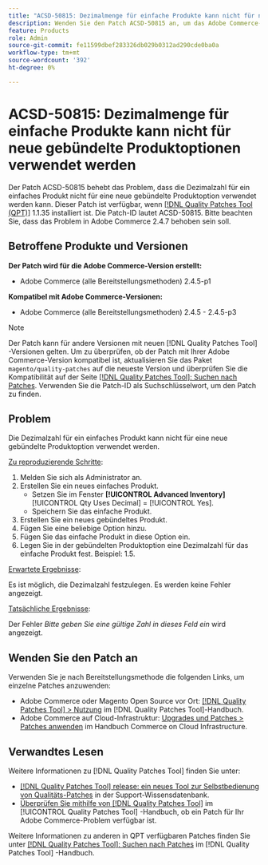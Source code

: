 ```yaml
---
title: "ACSD-50815: Dezimalmenge für einfache Produkte kann nicht für neue gebündelte Produktoptionen verwendet werden"
description: Wenden Sie den Patch ACSD-50815 an, um das Adobe Commerce-Problem zu beheben, bei dem die Dezimalzahl für ein einfaches Produkt nicht für eine neue gebündelte Produktoption verwendet werden kann.
feature: Products
role: Admin
source-git-commit: fe11599dbef283326db029b0312ad290cde0ba0a
workflow-type: tm+mt
source-wordcount: '392'
ht-degree: 0%

---
```


# ACSD-50815: Dezimalmenge für einfache Produkte kann nicht für neue gebündelte Produktoptionen verwendet werden

Der Patch ACSD-50815 behebt das Problem, dass die Dezimalzahl für ein einfaches Produkt nicht für eine neue gebündelte Produktoption verwendet werden kann. Dieser Patch ist verfügbar, wenn [[!DNL Quality Patches Tool (QPT)]](https://experienceleague.adobe.com/en/docs/commerce-knowledge-base/kb/announcements/commerce-announcements/magento-quality-patches-released-new-tool-to-self-serve-quality-patches) 1.1.35 installiert ist. Die Patch-ID lautet ACSD-50815. Bitte beachten Sie, dass das Problem in Adobe Commerce 2.4.7 behoben sein soll.

## Betroffene Produkte und Versionen

**Der Patch wird für die Adobe Commerce-Version erstellt:**

* Adobe Commerce (alle Bereitstellungsmethoden) 2.4.5-p1

**Kompatibel mit Adobe Commerce-Versionen:**

* Adobe Commerce (alle Bereitstellungsmethoden) 2.4.5 - 2.4.5-p3

>[!NOTE]
>
>Der Patch kann für andere Versionen mit neuen [!DNL Quality Patches Tool] -Versionen gelten. Um zu überprüfen, ob der Patch mit Ihrer Adobe Commerce-Version kompatibel ist, aktualisieren Sie das Paket `magento/quality-patches` auf die neueste Version und überprüfen Sie die Kompatibilität auf der Seite [[!DNL Quality Patches Tool]: Suchen nach Patches](https://experienceleague.adobe.com/tools/commerce-quality-patches/index.html). Verwenden Sie die Patch-ID als Suchschlüsselwort, um den Patch zu finden.

## Problem

Die Dezimalzahl für ein einfaches Produkt kann nicht für eine neue gebündelte Produktoption verwendet werden.

<u>Zu reproduzierende Schritte</u>:

1. Melden Sie sich als Administrator an.
1. Erstellen Sie ein neues einfaches Produkt.
   * Setzen Sie im Fenster **[!UICONTROL Advanced Inventory]** [!UICONTROL Qty Uses Decimal] = [!UICONTROL Yes].
   * Speichern Sie das einfache Produkt.
1. Erstellen Sie ein neues gebündeltes Produkt.
1. Fügen Sie eine beliebige Option hinzu.
1. Fügen Sie das einfache Produkt in diese Option ein.
1. Legen Sie in der gebündelten Produktoption eine Dezimalzahl für das einfache Produkt fest. Beispiel: 1.5.

<u>Erwartete Ergebnisse</u>:

Es ist möglich, die Dezimalzahl festzulegen. Es werden keine Fehler angezeigt.

<u>Tatsächliche Ergebnisse</u>:

Der Fehler *Bitte geben Sie eine gültige Zahl in dieses Feld ein* wird angezeigt.

## Wenden Sie den Patch an

Verwenden Sie je nach Bereitstellungsmethode die folgenden Links, um einzelne Patches anzuwenden:

* Adobe Commerce oder Magento Open Source vor Ort: [[!DNL Quality Patches Tool] > Nutzung](/help/tools/quality-patches-tool/usage.md) im [!DNL Quality Patches Tool]-Handbuch.
* Adobe Commerce auf Cloud-Infrastruktur: [Upgrades und Patches > Patches anwenden](https://experienceleague.adobe.com/docs/commerce-cloud-service/user-guide/develop/upgrade/apply-patches.html) im Handbuch Commerce on Cloud Infrastructure.

## Verwandtes Lesen

Weitere Informationen zu [!DNL Quality Patches Tool] finden Sie unter:

* [[!DNL Quality Patches Tool] release: ein neues Tool zur Selbstbedienung von Qualitäts-Patches](https://experienceleague.adobe.com/en/docs/commerce-knowledge-base/kb/announcements/commerce-announcements/magento-quality-patches-released-new-tool-to-self-serve-quality-patches) in der Support-Wissensdatenbank.
* [Überprüfen Sie mithilfe von  [!DNL Quality Patches Tool]](/help/tools/quality-patches-tool/patches-available-in-qpt/check-patch-for-magento-issue-with-magento-quality-patches.md) im [!UICONTROL Quality Patches Tool] -Handbuch, ob ein Patch für Ihr Adobe Commerce-Problem verfügbar ist.


Weitere Informationen zu anderen in QPT verfügbaren Patches finden Sie unter [[!DNL Quality Patches Tool]: Suchen nach Patches](https://experienceleague.adobe.com/tools/commerce-quality-patches/index.html) im [!DNL Quality Patches Tool] -Handbuch.
